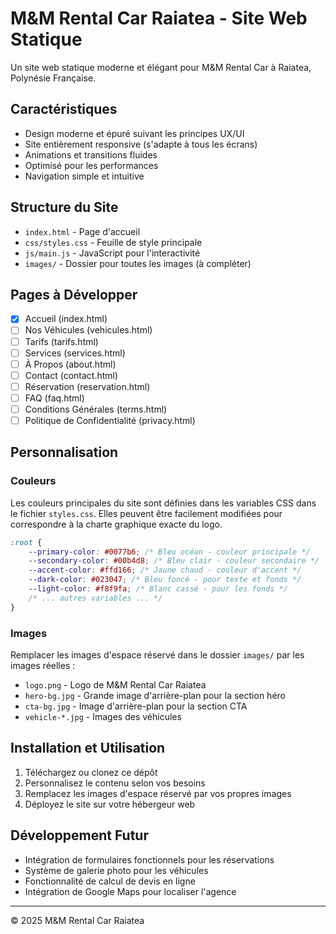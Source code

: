 # M&M Rental Car Raiatea - Site Web Statique

Un site web statique moderne et élégant pour M&M Rental Car à Raiatea, Polynésie Française.

## Caractéristiques

- Design moderne et épuré suivant les principes UX/UI
- Site entièrement responsive (s'adapte à tous les écrans)
- Animations et transitions fluides
- Optimisé pour les performances
- Navigation simple et intuitive

## Structure du Site

- `index.html` - Page d'accueil
- `css/styles.css` - Feuille de style principale
- `js/main.js` - JavaScript pour l'interactivité
- `images/` - Dossier pour toutes les images (à compléter)

## Pages à Développer

- [x] Accueil (index.html)
- [ ] Nos Véhicules (vehicules.html)
- [ ] Tarifs (tarifs.html)
- [ ] Services (services.html)
- [ ] À Propos (about.html)
- [ ] Contact (contact.html)
- [ ] Réservation (reservation.html)
- [ ] FAQ (faq.html)
- [ ] Conditions Générales (terms.html)
- [ ] Politique de Confidentialité (privacy.html)

## Personnalisation

### Couleurs

Les couleurs principales du site sont définies dans les variables CSS dans le fichier `styles.css`. Elles peuvent être facilement modifiées pour correspondre à la charte graphique exacte du logo.

```css
:root {
    --primary-color: #0077b6; /* Bleu océan - couleur principale */
    --secondary-color: #00b4d8; /* Bleu clair - couleur secondaire */
    --accent-color: #ffd166; /* Jaune chaud - couleur d'accent */
    --dark-color: #023047; /* Bleu foncé - pour texte et fonds */
    --light-color: #f8f9fa; /* Blanc cassé - pour les fonds */
    /* ... autres variables ... */
}
```

### Images

Remplacer les images d'espace réservé dans le dossier `images/` par les images réelles :

- `logo.png` - Logo de M&M Rental Car Raiatea
- `hero-bg.jpg` - Grande image d'arrière-plan pour la section héro
- `cta-bg.jpg` - Image d'arrière-plan pour la section CTA
- `vehicle-*.jpg` - Images des véhicules

## Installation et Utilisation

1. Téléchargez ou clonez ce dépôt
2. Personnalisez le contenu selon vos besoins
3. Remplacez les images d'espace réservé par vos propres images
4. Déployez le site sur votre hébergeur web

## Développement Futur

- Intégration de formulaires fonctionnels pour les réservations
- Système de galerie photo pour les véhicules
- Fonctionnalité de calcul de devis en ligne
- Intégration de Google Maps pour localiser l'agence

---

© 2025 M&M Rental Car Raiatea
